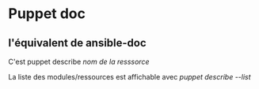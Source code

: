 # Puppet doc

## l'équivalent de ansible-doc

C'est puppet describe *nom de la resssorce*

La liste des modules/ressources est affichable avec *puppet describe --list*
